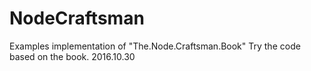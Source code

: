 # NodeCraftsman
Examples implementation of "The.Node.Craftsman.Book"
Try the code based on the book. 2016.10.30
